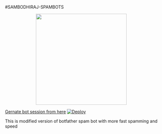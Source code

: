 #SAMBODHIRAJ-SPAMBOTS


<p align="center"><a href="https://t.me/ITZ_SAMBODHIRAJ"><img src="https://telegra.ph/file/b598bb5577e268aa5b6ad.jpg" width="300"></a></p>
<p align="center">


[Gernate bot session from here](https://replit.com/@jattpawan/UstadOp#main.py)
[![Deploy](https://www.herokucdn.com/deploy/button.svg)](https://dashboard.heroku.com/new?template=https://github.com/dangerousjatt/SPAMBOTS)

This is modified version of botfather spam bot with more fast spamming and speed
